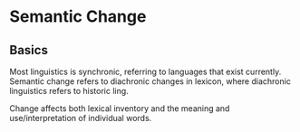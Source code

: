 # Semantic Change


## Basics

Most linguistics is synchronic, referring to languages that exist currently. Semantic change refers to diachronic changes in lexicon, where diachronic linguistics refers to historic ling. 

Change affects both lexical inventory and the meaning and use/interpretation of individual words.

